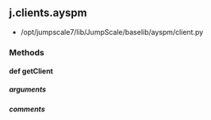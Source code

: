 ## j.clients.ayspm

- /opt/jumpscale7/lib/JumpScale/baselib/ayspm/client.py

### Methods

#### def getClient 
##### arguments

##### comments

```

```

